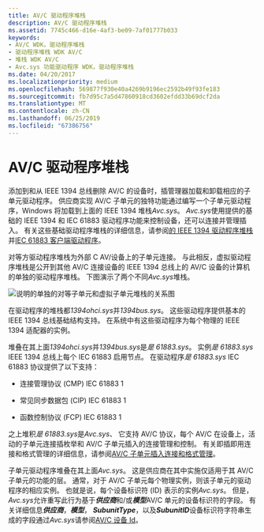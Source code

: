 ```yaml
---
title: AV/C 驱动程序堆栈
description: AV/C 驱动程序堆栈
ms.assetid: 7745c466-d16e-4af3-be09-7af01777b033
keywords:
- AV/C WDK，驱动程序堆栈
- 驱动程序堆栈 WDK AV/C
- 堆栈 WDK AV/C
- Avc.sys 功能驱动程序 WDK，驱动程序堆栈
ms.date: 04/20/2017
ms.localizationpriority: medium
ms.openlocfilehash: 569877f930e40a4269b9196ec2592b49f93fe183
ms.sourcegitcommit: fb7d95c7a5d47860918cd3602efdd33b69dcf2da
ms.translationtype: MT
ms.contentlocale: zh-CN
ms.lasthandoff: 06/25/2019
ms.locfileid: "67386756"
---
```

# <a name="avc-driver-stacks"></a>AV/C 驱动程序堆栈





添加到和从 IEEE 1394 总线删除 AV/C 的设备时，插管理器加载和卸载相应的子单元驱动程序。 供应商实现 AV/C 子单元的独特功能通过编写一个子单元驱动程序，Windows 将加载到上面的 IEEE 1394 堆栈*Avc.sys*。 *Avc.sys*使用提供的基础的 IEEE 1394 和 IEC 61883 驱动程序功能来控制设备，还可以连接并管理插入。 有关这些基础驱动程序堆栈的详细信息，请参阅[的 IEEE 1394 驱动程序堆栈](https://docs.microsoft.com/windows-hardware/drivers/ieee/the-ieee-1394-driver-stack)并[IEC 61883 客户端驱动程序](https://docs.microsoft.com/windows-hardware/drivers/ieee/iec-61883-client-drivers)。

对等方驱动程序堆栈为外部 C AV/设备上的子单元连接。 与此相反，虚拟驱动程序堆栈是公开到其他 AV/C 连接设备的 IEEE 1394 总线上的 AV/C 设备的计算机的单独的驱动程序堆栈。 下图演示了两个不同*Avc.sys*堆栈。

![说明的单独的对等子单元和虚拟子单元堆栈的关系图](images/avcdiag.gif)

在驱动程序的堆栈都*1394ohci.sys*并*1394bus.sys*。 这些驱动程序提供基本的 IEEE 1394 总线基础结构支持。 在系统中有这些驱动程序为每个物理的 IEEE 1394 适配器的实例。

堆叠在其上面*1394ohci.sys*并*1394bus.sys*是*是 61883.sys*。 实例*是 61883.sys* IEEE 1394 总线上每个 IEC 61883 启用节点。 在驱动程序*是 61883.sys* IEC 61883 协议提供了以下支持：

-   连接管理协议 (CMP) IEC 61883 1

-   常见同步数据包 (CIP) IEC 61883 1

-   函数控制协议 (FCP) IEC 61883 1

之上堆积*是 61883.sys*是*Avc.sys*、 它支持 AV/C 协议，每个 AV/C 在设备上，活动的子单元连接插枚举和 AV/C 子单元插入的连接管理和控制。 有关即插即用连接和格式管理的详细信息，请参阅[AV/C 子单元插入连接和格式管理](av-c-subunit-plug-connection-and-format-management.md)。

子单元驱动程序堆叠在其上面*Avc.sys*。 这是供应商在其中实施仅适用于其 AV/C 子单元的功能的层。 通常，对于 AV/C 子单元每个物理实例，则该子单元的驱动程序的相应实例。 也就是说，每个设备标识符 (ID) 表示的实例*Avc.sys*。 但是， *Avc.sys*允许重写此行为基于***供应商***和/或***模型***AV/C 单元的设备标识符的字段。 有关详细信息***供应商***，***模型***， ***SubunitType***，以及***SubunitID***设备标识符字符串生成的字段通过*Avc.sys*请参阅[AV/C 设备 Id](av-c-device-identifiers.md)。

 

 




